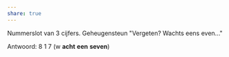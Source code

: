 ```yaml
---
share: true
---
```

Nummerslot van 3 cijfers. Geheugensteun "Vergeten? Wachts eens even..."

Antwoord: 8 1 7 (w **acht** **een** **seven**)

